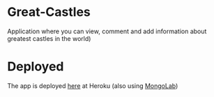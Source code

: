 # Great-Castles
Application where you can view, comment and add information about greatest castles in the world)

# Deployed
The app is deployed [here](https://limitless-tundra-88283.herokuapp.com/) at Heroku (also using [MongoLab](http://mlab.com))
